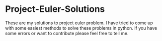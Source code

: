 # Project-Euler-Solutions
These are my solutions to project euler problem.
I have tried to come up with some easiest methods to solve these problems in python.
If you have some errors or want to contribute please feel free to tell me.
